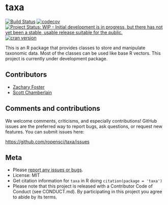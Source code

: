 # taxa

[![Build
Status](https://travis-ci.org/ropensci/taxa.svg?branch=master)](https://travis-ci.org/ropensci/taxa)
[![codecov](https://codecov.io/gh/ropensci/taxa/branch/master/graph/badge.svg)](https://codecov.io/gh/ropensci/taxa)
[![Project Status: WIP - Initial development is in progress, but there
has not yet been a stable, usable release suitable for the
public.](http://www.repostatus.org/badges/latest/wip.svg)](https://www.repostatus.org/)
[![cran
version](http://www.r-pkg.org/badges/version/taxa)](https://cran.r-project.org/package=taxa)

This is an R package that provides classes to store and manipulate
taxonomic data. Most of the classes can be used like base R vectors.
This project is currently under development package.

## Contributors

-   [Zachary Foster](https://github.com/zachary-foster)
-   [Scott Chamberlain](https://github.com/sckott)

## Comments and contributions

We welcome comments, criticisms, and especially contributions! GitHub
issues are the preferred way to report bugs, ask questions, or request
new features. You can submit issues here:

<https://github.com/ropensci/taxa/issues>

## Meta

-   Please [report any issues or
    bugs](https://github.com/ropensci/taxa/issues).
-   License: MIT
-   Get citation information for `taxa` in R doing
    `citation(package = 'taxa')`
-   Please note that this project is released with a Contributor Code of
    Conduct (see CONDUCT.md). By participating in this project you agree
    to abide by its terms.
